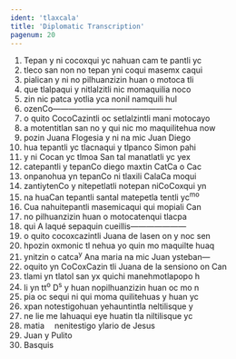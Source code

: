 ```yaml
---
ident: 'tlaxcala'
title: 'Diplomatic Transcription'
pagenum: 20
---
```

1. Tepan y ni cocoxqui yc nahuan cam te pantli yc
2. tleco san non no tepan yni coqui masemx caqui
3. pialican y ni no pilhuanzizin huan o motoca tli
4. que tlalpaqui y nitlalzitli nic momaquilia noco
5. zin nic patca yotlia yca nonil namquili hul
6. ozenCo———————————————
7. o quito CocoCazintli oc setlalzintli mani motocayo
8. a motentitlan san no y qui nic mo maquilitehua now
9. pozin Juana Flogesia y ni na mic Juan Diego 
10. hua tepantli yc tlacnaqui y tlpanco Simon pahi
11. y ni Cocan yc tlmoa San tal manatlatli yc yex
12. catepantli y tepanCo diego maxtin CatCa o Cac
13. onpanohua yn tepanCo ni tlaxili CalaCa moqui
14. zantiytenCo y nitepetlatli notepan niCoCoxqui yn
15. na huaCan tepantli santal matepetla tentli yc<sup>mo</sup>
16. Cua nahuitepantli masemicaqui qui mopiali Can
17. no pilhuanzizin huan o motocatenqui tlacpa
18. qui A laqué sepaquin cueillis———————
19. o quito cocoxcazintli Juana de lasen on y noc sen
20. hpozin oxmonic tl nehua yo quin mo maquilte huaq
21. ynitzin o catca<sup>y</sup> Ana maria na mic Juan ysteban—
22. oquito yn CoCoxCazin tli Juana de la sensiono on Can
23. tlami yn tlatol san yx quichi manehmotlapopo h
24. li yn tt<sup>o</sup> D<sup>s</sup> y huan nopilhuanzizin huan oc mo n
25. pia oc sequi ni qui moma quilitehuas y huan yc
26. xpan notestigohuan yehauntintla neltilisque y 
27. ne lie me lahuaqui eye huatin tla niltilisque yc
28. matia  nenitestigo ylario de Jesus
29. Juan y Pulito
30. Basquis 
